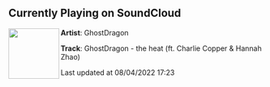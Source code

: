 ## Currently Playing on SoundCloud

[<img align="left" width="100" src="https://i1.sndcdn.com/artworks-tzUWeHH8vLZFKJeM-fRTxLA-t500x500.jpg">](https://soundcloud.com/ghostdragonofficial/ghostdragon-the-heat-ft-charlie-copper-hannah-zhao)

**Artist**: GhostDragon 

**Track**: GhostDragon - the heat (ft. Charlie Copper & Hannah Zhao)

Last updated at 08/04/2022 17:23
